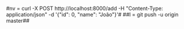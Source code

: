 #nv = curl -X POST http://localhost:8000/add -H "Content-Type: application/json" -d '{"id": 0, "name": "João"}'#
##l = git push -u origin master##
